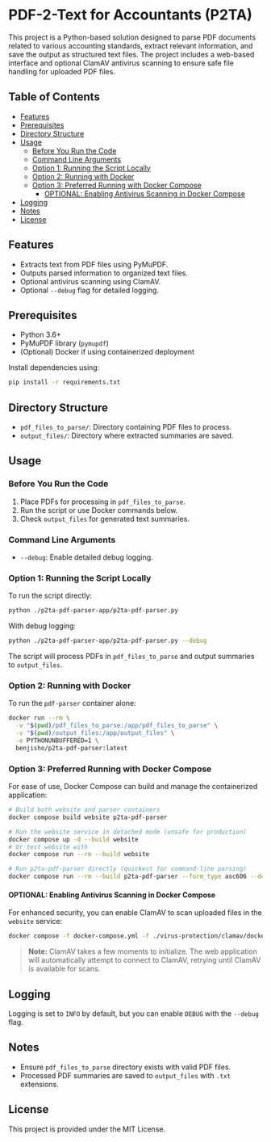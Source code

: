 # PDF-2-Text for Accountants (P2TA)

This project is a Python-based solution designed to parse PDF documents related to various accounting standards, extract relevant information, and save the output as structured text files. The project includes a web-based interface and optional ClamAV antivirus scanning to ensure safe file handling for uploaded PDF files.

## Table of Contents
- [Features](#features)
- [Prerequisites](#prerequisites)
- [Directory Structure](#directory-structure)
- [Usage](#usage)
  - [Before You Run the Code](#before-you-run-the-code)
  - [Command Line Arguments](#command-line-arguments)
  - [Option 1: Running the Script Locally](#option-1-running-the-script-locally)
  - [Option 2: Running with Docker](#option-2-running-with-docker)
  - [Option 3: Preferred Running with Docker Compose](#option-3-preferred-running-with-docker-compose)
    - [OPTIONAL: Enabling Antivirus Scanning in Docker Compose](#optional-enabling-antivirus-scanning-in-docker-compose)
- [Logging](#logging)
- [Notes](#notes)
- [License](#license)

## Features

- Extracts text from PDF files using PyMuPDF.
- Outputs parsed information to organized text files.
- Optional antivirus scanning using ClamAV.
- Optional `--debug` flag for detailed logging.

## Prerequisites

- Python 3.6+
- PyMuPDF library (`pymupdf`)
- (Optional) Docker if using containerized deployment

Install dependencies using:

```bash
pip install -r requirements.txt
```

## Directory Structure

- `pdf_files_to_parse/`: Directory containing PDF files to process.
- `output_files/`: Directory where extracted summaries are saved.

## Usage

### Before You Run the Code

1. Place PDFs for processing in `pdf_files_to_parse`.
2. Run the script or use Docker commands below.
3. Check `output_files` for generated text summaries.

### Command Line Arguments

- `--debug`: Enable detailed debug logging.

### Option 1: Running the Script Locally

To run the script directly:

```bash
python ./p2ta-pdf-parser-app/p2ta-pdf-parser.py
```

With debug logging:

```bash
python ./p2ta-pdf-parser-app/p2ta-pdf-parser.py --debug
```

The script will process PDFs in `pdf_files_to_parse` and output summaries to `output_files`.

### Option 2: Running with Docker

To run the `pdf-parser` container alone:

```bash
docker run --rm \
  -v "$(pwd)/pdf_files_to_parse:/app/pdf_files_to_parse" \
  -v "$(pwd)/output_files:/app/output_files" \
  -e PYTHONUNBUFFERED=1 \
  benjisho/p2ta-pdf-parser:latest
```

### Option 3: Preferred Running with Docker Compose

For ease of use, Docker Compose can build and manage the containerized application:

```bash
# Build both website and parser containers
docker compose build website p2ta-pdf-parser

# Run the website service in detached mode (unsafe for production)
docker compose up -d --build website
# Or test website with
docker compose run --rm --build website

# Run p2ta-pdf-parser directly (quickest for command-line parsing)
docker compose run --rm --build p2ta-pdf-parser --form_type asc606 --debug
```

#### OPTIONAL: Enabling Antivirus Scanning in Docker Compose

For enhanced security, you can enable ClamAV to scan uploaded files in the `website` service:

```bash
docker compose -f docker-compose.yml -f ./virus-protection/clamav/docker-compose.clamav.yml up --build website clamav -d
```

> **Note:** ClamAV takes a few moments to initialize. The web application will automatically attempt to connect to ClamAV, retrying until ClamAV is available for scans.

## Logging

Logging is set to `INFO` by default, but you can enable `DEBUG` with the `--debug` flag.

## Notes

- Ensure `pdf_files_to_parse` directory exists with valid PDF files.
- Processed PDF summaries are saved to `output_files` with `.txt` extensions.

## License

This project is provided under the MIT License.
